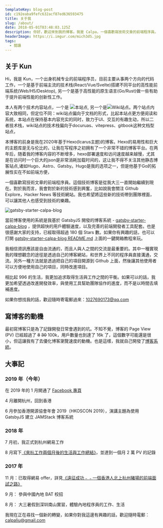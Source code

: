 ```yaml
---
templateKey: blog-post
id: c192eaba9fefc632acf87ed636593475
title: 关于我
slug: /about/
date: 2018-05-01T03:48:03.125Z
description: 你好，歡迎來到我的博客。我是 Calpa，一個喜歡寫技術文章的前端程序員。
headerImage: https://i.imgur.com/mich3dS.jpg
tags:
  - 閱讀
---
```


## 关于 Kun

Hi，我是 Kun，一个出身机械专业的前端程序员，目前主要从事两个方向的代码工作，一个是基于前端主流的技术栈(React/Vue/Svelte)搭建不同平台的高性能前端系统(Web/H5/Desktop), 另一个是基于高性能的原生语言(Go/Rust)做一些有助于提升前端性能的创新性工作。

本人有两个技术内容站点，一个是 ![本站点](https://www.kunzhang.me), 另一个是![Wiki站点](https://wiki.kunzhang.me)。两个站点内容大致相同，但定位不同：wiki站点偏向于文档的形式，比起本站点更方便阅读和系统，本站点在保持基本内容充实的同时，致力于UI、交互的有趣生动，所以二者技术栈，wiki站点的技术栈偏向于docuruas、vitepress、gitbook这种文档型站点，

本博客的前身是我在2020年基于Hexo(Icarus主题)的博客。Hexo的易用性和巨大的主题库是无与伦比的，让我在写程序之初拥有了一个非常不错的博客平台。在两年后，随着我的博客内容的不断增多，hexo部署速度和访问速度越来越慢，尤其是在访问时一个巨大的json是非常消耗加载时间的，这让我不得不关注其他静态博客站点,诸如Hugo、Astro、Gatsby。Hugo是我的选项之一，但是他基于Go的拓展性实在不如前端方便，

一個喜歡寫技術文章的前端程序員。這個技術博客是從我大三一直開始繼續到現在。對於我而言，我會對於新的技術感到興奮，比如說我會關注 Github Explore，Hacker News 等技術網站。我也希望將這些新的技術帶到團隊裡面，可以讓其他人也感受到技術的樂趣。

![gatsby-starter-calpa-blog](https://i.imgur.com/o6lWvTb.jpg)

當前博客使用的系統是我基於 GatsbyJS 開發的博客系統 - [gatsby-starter-calpa-blog](https://github.com/calpa/gatsby-starter-calpa-blog) ，提供超快的用戶體驗速度，以及完善的前端開發者工具配套。也是很感謝大家的支持，已經取得超過 180 個 Stars 數。如果你有興趣的話，也可以打開 [gatsby-starter-calpa-blog README.md](https://github.com/calpa/gatsby-starter-calpa-blog) 上面的一鍵開箱教程來玩。

我相信資訊應該是自由流通的，而且人與人之間的交流是最重要的。其中一種實現我的理想觀念的途徑是透過自己的博客網站，和世界上不同的程序員直接溝通，交流。另外一種方法就是透過把自己的項目開源到 Github 上面，然後讓其他使用者可以方便地使用自己的項目，同時改進項目。

相比起 996 的生活，我更加追求取得生活與工作之間的平衡。如果可以的話，我更加希望透過改進開發效率，與使用工具幫助團隊協作的進度，而不是以時間去填補進度。

如果你想找我的話，歡迎隨時寄電郵過來：[1027690173@qq.com](mailto:1027690173@qq.com)

## 寫博客的動機

最初寫博客只是為了記錄開發日常會遇到的坑。不知不覺，博客的 Page View (PV) 已經超過了 ~~8~~ ~~30~~ 100k，用戶數量也到達了 16k 了，這個數字可能還是很小，但這讓我有了去優化博客瀏覽速度的動機。也是這樣，我就自己開發了[博客系統][2]。

## 大事記

### 2019 年（今年）

在 2019 年的 1 月開通了 [Facebook 專頁](https://www.facebook.com/calpablog/)

4 月離開杭州，回到香港

6 月參加香港開源協會年會 2019（HKOSCON 2019），演講主題為使用 GatsbyJS 建立 JAMStack 博客系統

### 2018 年

7 月初，我正式到杭州網易工作

8 月寫下[《來杭工作兩個月後的生活與工作總結》][3]，並達到一個月 2 萬 PV 的記錄

### 2017 年

11 月：已取得網易 offer，詳見[《遠征成功﹣﹣一個香港人北上杭州豬場的前端面試之路》][4]

9 月： 參與中國內地 BAT 校招

8 月： 大三暑假到深圳南山實習，體驗內地程序員的工作、生活

我現在正在尋找一個新的轉變，如果你對我這邊有興趣的話，歡迎隨時電郵：[calpaliu@gmail.com](mailto:calpaliu@gmail.com)

[1]: /2017/11/06/hackathon-summary
[2]: https://github.com/calpa/blog
[3]: /2018/08/19/summary-after-two-months-hang-zhou-life/
[4]: /2017/09/30/hang-zhou-interview-summary/
[5]: /2017/05/21/learn-javascript-in-six-steps/
